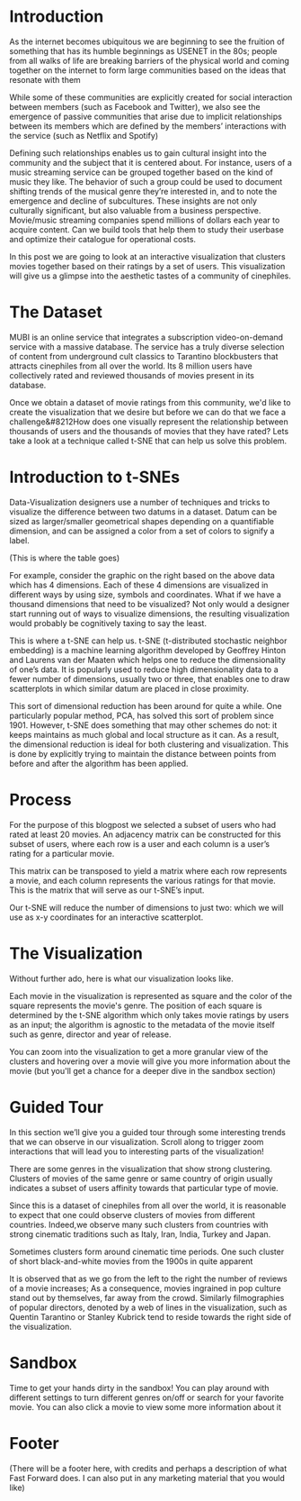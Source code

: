 # Introduction

As the internet becomes ubiquitous we are beginning to see the fruition of something that has its humble beginnings as USENET in the 80s; people from all walks of life are breaking barriers of the physical world and coming together on the internet to form large communities based on the ideas that resonate with them

While some of these communities are explicitly created for social interaction between members (such as Facebook and Twitter), we also see the emergence of passive communities that arise due to implicit relationships between its members which are defined by the members’ interactions with the service (such as Netflix and Spotify)

Defining such relationships enables us to gain cultural insight into the community and the subject that it is centered about. For instance, users of a music streaming service can be grouped together based on the kind of music they like. The behavior of such a group could be used to document shifting trends of the musical genre they’re interested in, and to note the emergence and decline of subcultures. These insights are not only culturally significant, but also valuable from a business perspective. Movie/music streaming companies spend millions of dollars each year to acquire content. Can we build tools that help them to study their userbase and optimize their catalogue for operational costs.

In this post we are going to look at an interactive visualization that clusters movies together based on their ratings by a set of users. This visualization will give us a glimpse into the aesthetic tastes of a community of cinephiles.

# The Dataset

MUBI is an online service that integrates a subscription video-on-demand service with a massive database. The service has a truly diverse selection of content from underground cult classics to Tarantino blockbusters that attracts cinephiles from all over the world. Its 8 million users have collectively rated and reviewed thousands of movies present in its database. 

Once we obtain a dataset of movie ratings from this community, we'd like to create the visualization that we desire but before we can do that we face a challenge&#8212How does one visually represent the relationship between thousands of users and the thousands of movies that they have rated? Lets take a look at a technique called t-SNE that can help us solve this problem.

# Introduction to t-SNEs

Data-Visualization designers use a number of techniques and tricks to visualize the difference between two datums in a dataset. Datum can be sized as larger/smaller geometrical shapes depending on a quantifiable dimension, and can be assigned a color from a set of colors to signify a label.

(This is where the table goes)

For example, consider the graphic on the right based on the above data which has 4 dimensions. Each of these 4 dimensions are visualized in different ways by using size, symbols and coordinates. What if we have a thousand dimensions that need to be visualized? Not only would a designer start running out of ways to visualize dimensions, the resulting visualization would probably be cognitively taxing to say the least.

This is where a t-SNE can help us. t-SNE (t-distributed stochastic neighbor embedding) is a machine learning algorithm developed by Geoffrey Hinton and Laurens van der Maaten which helps one to reduce the dimensionality of one’s data. It is popularly used to reduce high dimensionality data to a fewer number of dimensions, usually two or three, that enables one to draw scatterplots in which similar datum are placed in close proximity.

This sort of dimensional reduction has been around for quite a while. One particularly popular method, PCA, has solved this sort of problem since 1901. However, t-SNE does something that may other schemes do not: it keeps maintains as much global and local structure as it can. As a result, the dimensional reduction is ideal for both clustering and visualization. This is done by explicitly trying to maintain the distance between points from before and after the algorithm has been applied.

# Process
For the purpose of this blogpost we selected a subset of users who had rated at least 20 movies. An adjacency matrix can be constructed for this subset of users, where each row is a user and each column is a user’s rating for a particular movie. 

This matrix can be transposed to yield a matrix where each row represents a movie, and each column represents the various ratings for that movie. This is the matrix that will serve as our t-SNE’s input. 

Our t-SNE will reduce the number of dimensions to just two: which we will use as x-y coordinates for an interactive scatterplot.

# The Visualization
Without further ado, here is what our visualization looks like.

Each movie in the visualization is represented as square and the color of the square represents the movie's genre. The position of each square is determined by the t-SNE algorithm which only takes movie ratings by users as an input; the algorithm is agnostic to the metadata of the movie itself such as genre, director and year of release.

You can zoom into the visualization to get a more granular view of the clusters and hovering over a movie will give you more information about the movie (but you'll get a chance for a deeper dive in the sandbox section)

# Guided Tour

In this section we’ll give you a guided tour through some interesting trends that we can observe in our visualization. Scroll along to trigger zoom interactions that will lead you to interesting parts of the visualization!

There are some genres in the visualization that show strong clustering. Clusters of movies of the same genre or same country of origin usually indicates a subset of users affinity towards that particular type of movie.

Since this is a dataset of cinephiles from all over the world, it is reasonable to expect that one could observe clusters of movies from different countries. Indeed,we observe many such clusters from countries with strong cinematic traditions such as Italy, Iran, India, Turkey and Japan.

Sometimes clusters form around cinematic time periods. One such cluster of short black-and-white movies from the 1900s in quite apparent

It is observed that as we go from the left to the right the number of reviews of a movie increases; As a consequence, movies ingrained in pop culture stand out by themselves, far away from the crowd. Similarly filmographies of popular directors, denoted by a web of lines in the visualization, such as Quentin Tarantino or Stanley Kubrick tend to reside towards the right side of the visualization.

# Sandbox

Time to get your hands dirty in the sandbox! You can play around with different settings to turn different genres on/off or search for your favorite movie. You can also click a movie to view some more information about it


# Footer
(There will be a footer here, with credits and perhaps a description of what Fast Forward does. I can also put in any marketing material that you would like)